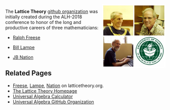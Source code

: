 <!-- <img src="assets/img/Lampe.jpg" alt="Bill Lampe" style="height: 200px"/>
<img src="assets/img/Nation.jpg" alt="JB Nation" style="height: 200px"/>
<img src="assets/img/Freese.jpeg" alt="Ralph Freese" style="height: 200px"/> -->


<img src="assets/img/ThreeAmigos.jpg" alt="Bill, JB, Ralph" style="height: 200px; float: right"/>

The **Lattice Theory** [github organization](https://help.github.com/articles/about-organizations/) was initially created during the ALH-2018 conference to honor of the long and productive careers of three mathematicians:

+ [Ralph Freese](https://www.math.hawaii.edu/~ralph)

+ [Bill Lampe](https://www.math.hawaii.edu/~bill)  

+ [JB Nation](https://www.math.hawaii.edu/~bill)


<!-- ## Biographies

Both Freese and Nation earned their PhD's under the advisment of [Robert Dilworth](http://www-history.mcs.st-and.ac.uk/Biographies/Dilworth.html) at Caltech, with Ralph graduating in 1972 and JB in ????

Lampe earned his PhD at Penn State under the advisement of Frink and Gratzer. -->

## Related Pages

+ [Freese](assets/Freese/README.md),
  [Lampe](assets/Lampe/README.md), [Nation](assets/Nation/README.md) on latticetheory.org.
+ [The Lattice Theory Homepage](http://math.hawaii.edu/LatThy/)
+ [Universal Algebra Calculator](http://uacalc.org)
+ [Universal Algebra GitHub Organization](https://github.com/universalalgebra)
